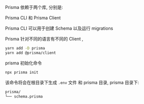 Prisma 依赖于两个库, 分别是:

Prisma CLI 和 Prisma Client

Prisma CLI 可以用于创建 Schema 以及运行 migrations 

Prisma 针对不同的语言有不同的 Client , 



```bash
yarn add -D prisma
yarn add @prisma/client
```



prisma 初始化命令

```bash
npx prisma init
```

该命令将会在根目录下生成 `.env` 文件 和 prisma 目录, prisma 目录下:

```bash
prisma/
└── schema.prisma
```


